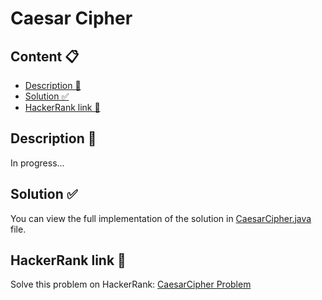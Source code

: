 # Caesar Cipher

## Content 📋
- [Description 📃](#description-)
- [Solution ✅](#solution-)
- [HackerRank link 🔗](#hackerrank-link-)

## Description 📃
In progress...

## Solution ✅
You can view the full implementation of the solution in [CaesarCipher.java](CaesarCipher.java) file.

## HackerRank link 🔗
Solve this problem on HackerRank: [CaesarCipher Problem](https://www.hackerrank.com/challenges/caesar-cipher-1/problem)